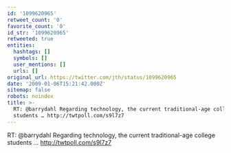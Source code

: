 ```yaml
---
id: '1099620965'
retweet_count: '0'
favorite_count: '0'
id_str: '1099620965'
retweeted: true
entities:
  hashtags: []
  symbols: []
  user_mentions: []
  urls: []
original_url: https://twitter.com/jth/status/1099620965
date: '2009-01-06T15:21:42.000Z'
sitemap: false
robots: noindex
title: >-
  RT: @barrydahl Regarding technology, the current traditional-age college
  students … http://twtpoll.com/s9l7z7
---
```


RT: @barrydahl Regarding technology, the current traditional-age college students … http://twtpoll.com/s9l7z7